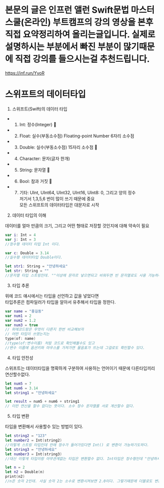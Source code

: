 # 본문의 글은 인프런 앨런 Swift문법 마스터 스쿨(온라인) 부트캠프의 강의 영상을 본후 직접 요약정리하여 올리는글입니다. 실제로 설명하시는 부분에서 빠진 부분이 많기때문에 직접 강의를 들으시는걸 추천드립니다.
https://inf.run/YyoR    

# 스위프트의 데이터타입

1. 스위프트(Swift)의 데이터 타입   

- 1) Int: 정수(Integer) 🔸   
- 2) Float: 실수(부동소수점) Floating-point Number  6자리 소수점   
- 3) Double: 실수(부동소수점) 15자리 소수점 🔸   
- 4) Character: 문자(글자 한개)   
- 5) String: 문자열 🔸   
- 6) Bool: 참과 거짓 🔸   
- 7) 기타: UInt, UInt64, UInt32, UInt16, UInt8:  0, 그리고 양의 정수    
저기서 1,3,5,6 번이 많이 쓰기 때문에 중요   
모든 스위프트의 데이터타입은 대문자로 시작    
   
2. 데이터 타입의 이해

데이터를 얼마 만큼의 크기, 그리고 어떤 형태로 저장할 것인지에 대해 약속이 필요    
```swift
var i: Int = 4
var j: Int = 3
//정수형 데이터 타입 Int 이다.

var c: Double = 3.14
//실수형 데이터타입 Double이다.

let str1: String = "안녕하세요"
let str: String = "" 
//문자열 타입 스트링인데. ""이상에 문자르 넣으면되고 비워두면 빈 문자열로도 사용 가능하다.
```

3. 타입 추론

위에 코드 얘시에서는 타입을 선언하고 값을 넣었다면   
타입추론은 컴파일러가 타입을 알아서 유추해서 타입을 정한다.   

```swift
var name = "홍길동"
var num1 = 2
var num2 = 1.2
var num3 = true
// 위에코드랑은 무엇이 다른지 한번 비교해보자
// 어떤 타입이 쓰였는지는 
type(of: name)
//type(of:변수이름) 처럼 코드로 확인해볼수도 있고
//변수 이름에 옵션키와 마우스를 가져가면 물음표가 뜨는데 그걸로도 확인할수 있다.
```

4. 타입 안전성

스위프트는 데이터타입을 명확하게 구분하여 사용하는 언어이기 때문에 다른타입끼리 연산할수없다.   

```swift
let num5 = 7
let num6 = 3.14
let string1 = "안녕하세요"

let result = num5 + num6 + string1
// 이런 연산을 할수 없다는 뜻이다. 소수 정수 문자열를 서로 계산할수 없다.
```

5. 타입 변환

타입을 변환해서 사용할수 있는 방법이 있다.

```swift
let string2 = "123"
let number2 = Int(string2)
//이렇게 스트링 타입인데 안에 정수가 들어가있다면 Int() 로 변환이 가능하기도하다.
let string3 = "안녕하세요"
let number3 = Int(string3)
//대신 이렇게 타입이랑 아무관계없는 타입은 변환할수 없다. Int타입은 정수형인데 "안녕하세요" 안에서는 정수를 찾아볼수가 없기때문이다.

let n = 2
let n2 = Double(n)
print(n2)
//n은 숫자 2인데. 사실 숫자 2는 소수로 변환시켜보면 2.0이다. 그렇기때문에 더블로도 변환이 가능하다

